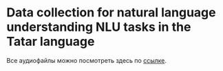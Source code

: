 # Data collection for natural language understanding NLU tasks in the Tatar language

Все аудиофайлы можно посмотреть здесь по [ссылке](https://drive.google.com/drive/u/2/folders/1ZNAoliEhEgSu4WaKN8yGY2GxW4bth9DE).


